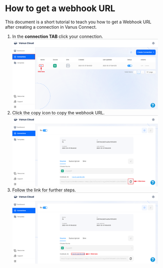 # How to get a webhook URL

This document is a short tutorial to teach you how to get a Webhook URL after creating a connection in Vanus Connect.

1. In the **connection TAB** click your connection.
![img.png](images/1st%20Fix.png)
2. Click the copy icon to copy the webhook URL.
![img_1.png](images/fix2.png)
3. Follow the link for further steps. 
![img_2.png](images/3rd%20fix.png)
